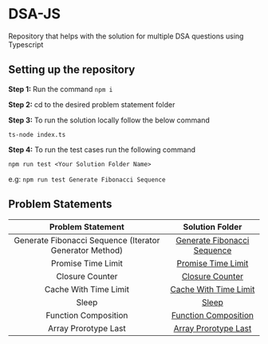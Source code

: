 # DSA-JS

Repository that helps with the solution for multiple DSA questions using Typescript

## Setting up the repository

**Step 1:** Run the command `npm i`

**Step 2:** cd to the desired problem statement folder

**Step 3:** To run the solution locally follow the below command

`ts-node index.ts`

**Step 4:** To run the test cases run the following command

`npm run test <Your Solution Folder Name>`

e.g: `npm run test Generate Fibonacci Sequence`

## Problem Statements

|                    Problem Statement                    |                          Solution Folder                          |
| :-----------------------------------------------------: | :---------------------------------------------------------------: |
| Generate Fibonacci Sequence (Iterator Generator Method) | [Generate Fibonacci Sequence](./Generate%20Fibonacci%20Sequence/) |
|                   Promise Time Limit                    |        [Promise Time Limit](./%20Promise%20Time%20Limit/)         |
|                     Closure Counter                     |               [Closure Counter](./Closure-Counter/)               |
|                  Cache With Time Limit                  |      [Cache With Time Limit](./Cache%20With%20Time%20Limit/)      |
|                          Sleep                          |                         [Sleep](./Sleep/)                         |
|                  Function Composition                   |         [Function Composition](./Function%20Composition/)         |
|                  Array Prorotype Last                   |        [Array Prorotype Last](./Array%20Prototype%20Last/)        |
